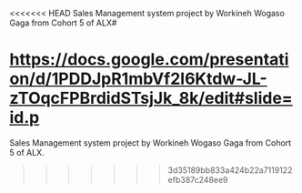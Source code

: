 <<<<<<< HEAD
Sales Management system project by Workineh Wogaso Gaga from Cohort 5 of ALX# 

  https://docs.google.com/presentation/d/1PDDJpR1mbVf2I6Ktdw-JL-zTOqcFPBrdidSTsjJk_8k/edit#slide=id.p
=======
Sales Management system project by Workineh Wogaso Gaga from Cohort 5 of ALX.
 
>>>>>>> 3d35189bb833a424b22a7119122efb387c248ee9
